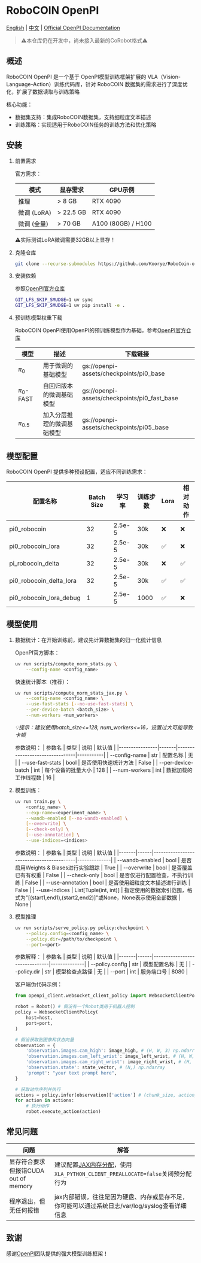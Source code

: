 # RoboCOIN OpenPI

[English](README.md) | [中文](README_zh-CN.md) | [Official OpenPI Documentation](READMD_openpi.md)

> ⚠️本仓库仍在开发中，尚未接入最新的CoRobot格式⚠️

## 概述

RoboCOIN OpenPI​ 是一个基于 OpenPI模型训练框架扩展的 VLA（Vision-Language-Action）训练代码库，针对 RoboCOIN 数据集的需求进行了深度优化，扩展了数据读取与训练策略

核心功能：
- 数据集支持：集成RoboCOIN数据集，支持细粒度文本描述
- 训练策略：实现适用于RoboCOIN任务的训练方法和优化策略

## 安装

1. 前置需求

    官方需求：

   | 模式 | 显存需求 | GPU示例 |
   |-------|------------------|----------------|
   | 推理	| > 8 GB | RTX 4090 |
   | 微调 (LoRA) | > 22.5 GB | RTX 4090 |
   | 微调 (全量) | > 70 GB | A100 (80GB) / H100 |

   ⚠️实际测试LoRA微调需要32GB以上显存！

2. 克隆仓库
   ```bash
   git clone --recurse-submodules https://github.com/Koorye/RoboCoin-openpi.git
   ```

3. 安装依赖

   参照[OpenPI官方仓库](https://github.com/Physical-Intelligence/openpi)
   ```bash
   GIT_LFS_SKIP_SMUDGE=1 uv sync
   GIT_LFS_SKIP_SMUDGE=1 uv pip install -e .
   ```

4. 预训练模型权重下载

   RoboCOIN OpenPI使用OpenPI的预训练模型作为基础，参考[OpenPI官方仓库](https://github.com/Physical-Intelligence/openpi)

   | 模型 | 描述 | 下载链接 |
   |-------|------------------|----------------|
   | $\pi_0$ | 用于微调的基础模型 | gs://openpi-assets/checkpoints/pi0_base |
   | $\pi_0$-FAST | 自回归版本的微调基础模型 | gs://openpi-assets/checkpoints/pi0_fast_base |
   | $\pi_{0.5}$ | 加入分层推理的微调基础模型 | gs://openpi-assets/checkpoints/pi05_base |

## 模型配置

RoboCOIN OpenPI 提供多种预设配置，适应不同训练需求：

| 配置名称 | Batch Size | 学习率 | 训练步数 | Lora | 相对动作 | 
|----------|------------|--------|----------|------|----------|
| pi0_robocoin | 32        | 2.5e-5   | 30k     | ❌   | ❌       |
| pi0_robocoin_lora | 32        | 2.5e-5   | 30k     | ✅   | ❌       |
| pi_robocoin_delta | 32        | 2.5e-5   | 30k     | ❌   | ✅       |
| pi0_robocoin_delta_lora | 32        | 2.5e-5   | 30k     | ✅   | ✅       |
| pi0_robocoin_lora_debug | 1      | 2.5e-5   | 1000     | ✅   | ❌       |

## 模型使用

1. 数据统计：在开始训练前，建议先计算数据集的归一化统计信息

   OpenPI官方脚本：
   ```bash
   uv run scripts/compute_norm_stats.py \
       --config-name <config_name>
   ```

   快速统计脚本（推荐）：
   ```bash
   uv run scripts/compute_norm_stats_jax.py \
       --config-name <config_name> \
       --use-fast-stats [--no-use-fast-stats] \
       --per-device-batch <batch_size> \
       --num-workers <num_workers>
   ```
   *💡​提示​：建议使用batch_size<=128, num_workers<=16，设置过大可能导致卡顿*

   参数说明：
    | 参数名           | 类型    | 说明                             | 默认值      |
    |----------------|-------|--------------------------------|-----------|
    | --config-name  | str   | 配置名称                           | 无         |
    | --use-fast-stats | bool  | 是否使用快速统计方法                    | False     |
    | --per-device-batch | int   | 每个设备的批量大小                     | 128        |
    | --num-workers  | int   | 数据加载的工作线程数                   | 16         |

2. 模型训练：
    ```bash
    uv run train.py \
        <config_name> \
        --exp-name=<experiment_name> \
        --wandb-enabled [--no-wandb-enabled] \
        [--overwrite] \
        [--check-only] \
        [--use-annotation] \
        --use-indices=<indices>
    ```

    参数说明：
    | 参数名 | 类型 | 说明 | 默认值 |
    |-------|------|------------------------------------------|--------------|
    | --wandb-enabled | bool | 是否启用Weights & Biases进行实验跟踪          | True          |
    | --overwrite    | bool | 是否覆盖已有有权重                      | False       |
    | --check-only | bool | 是否仅进行配置检查，不执行训练               | False        |
    | --use-annotation | bool | 是否使用细粒度文本描述进行训练              | False          |
    | --use-indices  | List[Tuple(int, int)] | 指定使用的数据索引范围，格式为"[(start1,end1),(start2,end2)]"或None，None表示使用全部数据 | None |

3. 模型推理
    ```bash
    uv run scripts/serve_policy.py policy:checkpoint \
        --policy.config=<config_name> \
        --policy.dir=/path/to/checkpoint \
        --port=<port>
    ```

    参数解释：
    | 参数名 | 类型 | 说明 | 默认值 |
    |-------|------|-------------------------------|--------------|
    | --policy.config | str  | 模型配置名称                     | 无           |
    | --policy.dir    | str  | 模型检查点路径                   | 无           |
    | --port          | int  | 服务端口号                       | 8080         |

    客户端伪代码示例：
    ```python
    from openpi_client.websocket_client_policy import WebsocketClientPolicy

    robot = Robot() # 假设有一个Robot类用于机器人控制
    policy = WebsocketClientPolicy(
        host=host,
        port=port,
    )

    # 假设获取到图像和状态向量
    observation = {
        'observation.images.cam_high': image_high, # (H, W, 3) np.ndarray
        'observation.images.cam_left_wrist': image_left_wrist, # (H, W, 3) np.ndarray
        'observation.images.cam_right_wrist': image_right_wrist, # (H, W, 3) np.ndarray
        'observation.state': state_vector, # (N,) np.ndarray
        'prompt': "your text prompt here",
    }
    
    # 获取动作序列并执行
    actions = policy.infer(observation)['action'] # (chunk_size, action_dim) np.ndarray
    for action in actions:
        # 执行动作
        robot.execute_action(action) 
    ```

## 常见问题

| 问题 | 解答 |
|------|------|
| 显存符合要求但报错CUDA out of memory | 建议配置[JAX内存分配](https://jax.net.cn/en/latest/gpu_memory_allocation.html)，使用`XLA_PYTHON_CLIENT_PREALLOCATE=false`关闭预分配行为 | 
| 程序退出，但无任何报错 | jax内部错误，往往是因为硬盘、内存或显存不足，你可能可以通过系统日志/var/log/syslog查看详细信息 |

## 致谢

感谢[OpenPI](https://github.com/Physical-Intelligence/openpi)团队提供的强大模型训练框架！